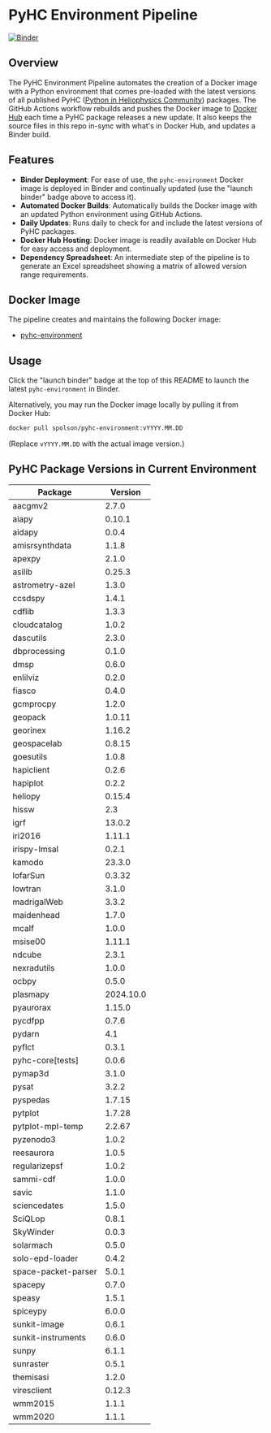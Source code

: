 # PyHC Environment Pipeline
[![Binder](https://binder.opensci.2i2c.cloud/badge_logo.svg)](https://binder.opensci.2i2c.cloud/v2/gh/heliophysicsPy/science-platforms-coordination/pyhc)

## Overview
The PyHC Environment Pipeline automates the creation of a Docker image with a Python environment that comes pre-loaded with the latest versions of all published PyHC ([Python in Heliophysics Community](https://pyhc.org/projects)) packages. The GitHub Actions workflow rebuilds and pushes the Docker image to [Docker Hub](https://hub.docker.com/u/spolson) each time a PyHC package releases a new update. It also keeps the source files in this repo in-sync with what's in Docker Hub, and updates a Binder build.

## Features
- **Binder Deployment**: For ease of use, the `pyhc-environment` Docker image is deployed in Binder and continually updated (use the "launch binder" badge above to access it).
- **Automated Docker Builds**: Automatically builds the Docker image with an updated Python environment using GitHub Actions.
- **Daily Updates**: Runs daily to check for and include the latest versions of PyHC packages.
- **Docker Hub Hosting**: Docker image is readily available on Docker Hub for easy access and deployment.
- **Dependency Spreadsheet**: An intermediate step of the pipeline is to generate an Excel spreadsheet showing a matrix of allowed version range requirements.

## Docker Image
The pipeline creates and maintains the following Docker image:
- [pyhc-environment](https://hub.docker.com/r/spolson/pyhc-environment)

## Usage
Click the "launch binder" badge at the top of this README to launch the latest `pyhc-environment` in Binder.

Alternatively, you may run the Docker image locally by pulling it from Docker Hub:

```bash
docker pull spolson/pyhc-environment:vYYYY.MM.DD
```
(Replace `vYYYY.MM.DD` with the actual image version.)

## PyHC Package Versions in Current Environment
Package | Version
---|---
aacgmv2 | 2.7.0
aiapy | 0.10.1
aidapy | 0.0.4
amisrsynthdata | 1.1.8
apexpy | 2.1.0
asilib | 0.25.3
astrometry-azel | 1.3.0
ccsdspy | 1.4.1
cdflib | 1.3.3
cloudcatalog | 1.0.2
dascutils | 2.3.0
dbprocessing | 0.1.0
dmsp | 0.6.0
enlilviz | 0.2.0
fiasco | 0.4.0
gcmprocpy | 1.2.0
geopack | 1.0.11
georinex | 1.16.2
geospacelab | 0.8.15
goesutils | 1.0.8
hapiclient | 0.2.6
hapiplot | 0.2.2
heliopy | 0.15.4
hissw | 2.3
igrf | 13.0.2
iri2016 | 1.11.1
irispy-lmsal | 0.2.1
kamodo | 23.3.0
lofarSun | 0.3.32
lowtran | 3.1.0
madrigalWeb | 3.3.2
maidenhead | 1.7.0
mcalf | 1.0.0
msise00 | 1.11.1
ndcube | 2.3.1
nexradutils | 1.0.0
ocbpy | 0.5.0
plasmapy | 2024.10.0
pyaurorax | 1.15.0
pycdfpp | 0.7.6
pydarn | 4.1
pyflct | 0.3.1
pyhc-core[tests] | 0.0.6
pymap3d | 3.1.0
pysat | 3.2.2
pyspedas | 1.7.15
pytplot | 1.7.28
pytplot-mpl-temp | 2.2.67
pyzenodo3 | 1.0.2
reesaurora | 1.0.5
regularizepsf | 1.0.2
sammi-cdf | 1.0.0
savic | 1.1.0
sciencedates | 1.5.0
SciQLop | 0.8.1
SkyWinder | 0.0.3
solarmach | 0.5.0
solo-epd-loader | 0.4.2
space-packet-parser | 5.0.1
spacepy | 0.7.0
speasy | 1.5.1
spiceypy | 6.0.0
sunkit-image | 0.6.1
sunkit-instruments | 0.6.0
sunpy | 6.1.1
sunraster | 0.5.1
themisasi | 1.2.0
viresclient | 0.12.3
wmm2015 | 1.1.1
wmm2020 | 1.1.1
